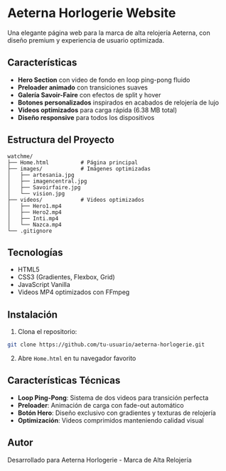 # Aeterna Horlogerie Website

Una elegante página web para la marca de alta relojería Aeterna, con diseño premium y experiencia de usuario optimizada.

## Características

- **Hero Section** con video de fondo en loop ping-pong fluido
- **Preloader animado** con transiciones suaves
- **Galería Savoir-Faire** con efectos de split y hover
- **Botones personalizados** inspirados en acabados de relojería de lujo
- **Videos optimizados** para carga rápida (6.38 MB total)
- **Diseño responsive** para todos los dispositivos

## Estructura del Proyecto

```
watchme/
├── Home.html          # Página principal
├── images/            # Imágenes optimizadas
│   ├── artesania.jpg
│   ├── imagencentral.jpg
│   ├── Savoirfaire.jpg
│   └── vision.jpg
├── videos/            # Videos optimizados
│   ├── Hero1.mp4
│   ├── Hero2.mp4
│   ├── Inti.mp4
│   └── Nazca.mp4
└── .gitignore
```

## Tecnologías

- HTML5
- CSS3 (Gradientes, Flexbox, Grid)
- JavaScript Vanilla
- Videos MP4 optimizados con FFmpeg

## Instalación

1. Clona el repositorio:
```bash
git clone https://github.com/tu-usuario/aeterna-horlogerie.git
```

2. Abre `Home.html` en tu navegador favorito

## Características Técnicas

- **Loop Ping-Pong**: Sistema de dos videos para transición perfecta
- **Preloader**: Animación de carga con fade-out automático
- **Botón Hero**: Diseño exclusivo con gradientes y texturas de relojería
- **Optimización**: Videos comprimidos manteniendo calidad visual

## Autor

Desarrollado para Aeterna Horlogerie - Marca de Alta Relojería
